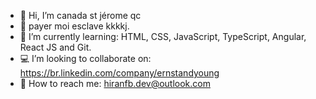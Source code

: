 - 👋 Hi, I’m canada st jérome qc
- 👀 payer moi esclave kkkkj.
- 🌱 I’m currently learning: HTML, CSS, JavaScript, TypeScript, Angular, React JS and Git.
- 💻 I’m looking to collaborate on: https://br.linkedin.com/company/ernstandyoung
- 🏢 How to reach me: hiranfb.dev@outlook.com
